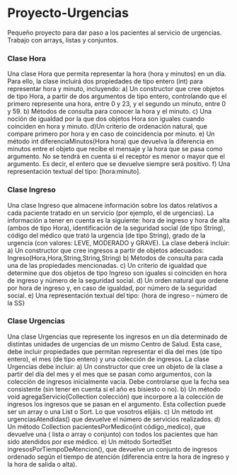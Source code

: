 # Proyecto-Urgencias
Pequeño proyecto para dar paso a los pacientes al servicio de urgencias. Trabajo con arrays, listas y conjuntos.


### Clase Hora
Una clase Hora que permita representar la hora (hora y minutos) en un día. Para ello, la clase incluirá dos propiedades de tipo entero (int) para representar hora y minuto, incluyendo:
a) Un constructor que cree objetos de tipo Hora, a partir de dos argumentos de tipo entero, controlando que el primero represente una hora, entre 0 y 23, y el segundo un minuto, entre 0 y 59.
b) Métodos de consulta para conocer la hora y el minuto.
c) Una noción de igualdad por la que dos objetos Hora son iguales cuando coinciden en hora y minuto.
d)Un criterio de ordenación natural, que compare primero por hora y en caso de coincidencia por minuto.
e) Un método int diferenciaMinutos(Hora hora) que devuelva la diferencia en minutos entre el objeto que recibe el mensaje y la hora que se pasa como argumento. No se tendrá en cuenta si el receptor es menor o mayor que el argumento. Es decir, el entero que se devuelve siempre será positivo.
f) Una representación textual del tipo: [hora:minuto].

### Clase Ingreso
Una clase Ingreso que almacene información sobre los datos relativos a cada paciente tratado en un servicio (por ejemplo, el de urgencias). La información a tener en cuenta es la siguiente: hora de ingreso y hora de alta (ambos de tipo Hora), identificación de la seguridad social (de tipo String), código del médico que trató la urgencia (de tipo String), grado de la urgencia (con valores: LEVE, MODERADO y GRAVE). La clase deberá incluir:
a) Un constructor que cree ingresos a partir de objetos adecuados:
Ingreso(Hora,Hora,String,String,String)
b) Métodos de consulta para cada una de las propiedades mencionadas.
c) Un criterio de igualdad que determine que dos objetos de tipo Ingreso son iguales si coinciden en hora de ingreso y número de la seguridad social.
d) Un orden natural que ordene por hora de ingreso y, en caso de igualdad, por número de la seguridad social.
e) Una representación textual del tipo: {hora de ingreso – número de la SS}

### Clase Urgencias
Una clase Urgencias que represente los ingresos en un día determinado de distintas unidades de urgencias de un mismo Centro de Salud. Esta case, debe incluir propiedades que permitan representar el día del mes (de tipo entero), el mes (de tipo entero) y una colección de ingresos. La clase Urgencias debe incluir:
a) Un constructor que cree un objeto de la clase a partir del día del mes y el mes que se pasan como argumentos, con la colección de ingresos inicialmente vacía. Debe controlarse que la fecha sea consistente (sin tener en cuenta si el año es bisiesto o no).
b) Un método void agregaServicio(Collection<Ingreso> colección) que incorpore a la colección de ingresos los ingresos que se pasan en el argumento. Esta collection puede ser un array o una List o Sort. Lo que vosotros elijáis.
c) Un método int urgenciasAtendidas() que devuelve el número de servicios realizados.
d) Un método Collection<String> pacientesPorMedico(int código_medico), que devuelve una ( lista o array o conjunto) con todos los pacientes que han sido atendidos por ese médico.
e) Un método SortedSet<Ingreso> ingresosPorTiempoDeAtencion(), que devuelve un conjunto de ingresos ordenado según el tiempo de atención (diferencia entre la hora de ingreso y la hora de salida o alta).

  


